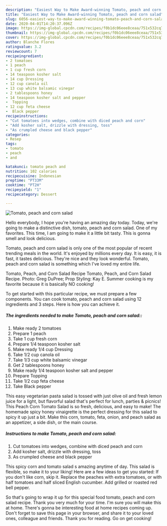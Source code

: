 ```yaml
---
description: "Easiest Way to Make Award-winning Tomato, peach and corn salad"
title: "Easiest Way to Make Award-winning Tomato, peach and corn salad"
slug: 6056-easiest-way-to-make-award-winning-tomato-peach-and-corn-salad
date: 2020-04-01T14:20:37.096Z
image: https://img-global.cpcdn.com/recipes/f0b1dc06eee8ceaa/751x532cq70/tomato-peach-and-corn-salad-recipe-main-photo.jpg
thumbnail: https://img-global.cpcdn.com/recipes/f0b1dc06eee8ceaa/751x532cq70/tomato-peach-and-corn-salad-recipe-main-photo.jpg
cover: https://img-global.cpcdn.com/recipes/f0b1dc06eee8ceaa/751x532cq70/tomato-peach-and-corn-salad-recipe-main-photo.jpg
author: Blanche Flores
ratingvalue: 3.2
reviewcount: 7
recipeingredient:
- 2 tomatoes
- 1 peach
- 1 cup fresh corn
- 14 teaspoon kosher salt
- 14 cup Dressing
- 12 cup canola oil
- 13 cup white balsamic vinegar
- 2 tablespoons honey
- 14 teaspoon kosher salt and pepper
-  Topping
- 12 cup feta cheese
-  Black pepper
recipeinstructions:
- "Cut tomatoes into wedges, combine with diced peach and corn"
- "Add kosher salt, drizzle with dressing, toss"
- "As crumpled cheese and black pepper"
categories:
- Resep
tags:
- tomato
- peach
- and

katakunci: tomato peach and
nutrition: 102 calories
recipecuisine: Indonesian
preptime: "PT33M"
cooktime: "PT2H"
recipeyield: "1"
recipecategory: Dessert

---
```



![Tomato, peach and corn salad](https://img-global.cpcdn.com/recipes/f0b1dc06eee8ceaa/751x532cq70/tomato-peach-and-corn-salad-recipe-main-photo.jpg)

Hello everybody, I hope you're having an amazing day today. Today, we're going to make a distinctive dish, tomato, peach and corn salad. One of my favorites. This time, I am going to make it a little bit tasty. This is gonna smell and look delicious.

Tomato, peach and corn salad is only one of the most popular of recent trending meals in the world. It's enjoyed by millions every day. It is easy, it is fast, it tastes delicious. They're nice and they look wonderful. Tomato, peach and corn salad is something which I've loved my entire life.

Tomato, Peach, and Corn Salad Recipe Tomato, Peach, and Corn Salad Recipe. Photo: Greg DuPree; Prop Styling: Kay E. Summer cooking is my favorite because it is basically NO cooking!


To get started with this particular recipe, we must prepare a few components. You can cook tomato, peach and corn salad using 12 ingredients and 3 steps. Here is how you can achieve it.

##### The ingredients needed to make Tomato, peach and corn salad::

1. Make ready 2 tomatoes
1. Prepare 1 peach
1. Take 1 cup fresh corn
1. Prepare 1/4 teaspoon kosher salt
1. Make ready 1/4 cup Dressing
1. Take 1/2 cup canola oil
1. Take 1/3 cup white balsamic vinegar
1. Get 2 tablespoons honey
1. Make ready 1/4 teaspoon kosher salt and pepper
1. Prepare  Topping
1. Take 1/2 cup feta cheese
1. Take  Black pepper


This easy vegetarian pasta salad is tossed with just olive oil and fresh lemon juice for a light, but flavorful salad that&#39;s perfect for lunch, parties &amp; picnics! This Peach Corn Tomato Salad is so fresh, delicious, and easy to make! The homemade spicy honey vinaigrette is the perfect dressing for this salad to spicy it up just a bit. Make this corn, tomato, feta, onion, and peach salad as an appetizer, a side dish, or the main course. 

##### Instructions to make Tomato, peach and corn salad:

1. Cut tomatoes into wedges, combine with diced peach and corn
1. Add kosher salt, drizzle with dressing, toss
1. As crumpled cheese and black pepper


This spicy corn and tomato salad s amazing anytime of day. This salad is flexible, so make it to your liking! Here are a few ideas to get you started: If you don&#39;t like corn, skip it. Replace the peaches with extra tomatoes, or with half tomatoes and half sliced English cucumber. Add grilled or roasted red bell pepper. 

So that's going to wrap it up for this special food tomato, peach and corn salad recipe. Thank you very much for your time. I'm sure you will make this at home. There's gonna be interesting food at home recipes coming up. Don't forget to save this page in your browser, and share it to your loved ones, colleague and friends. Thank you for reading. Go on get cooking!
